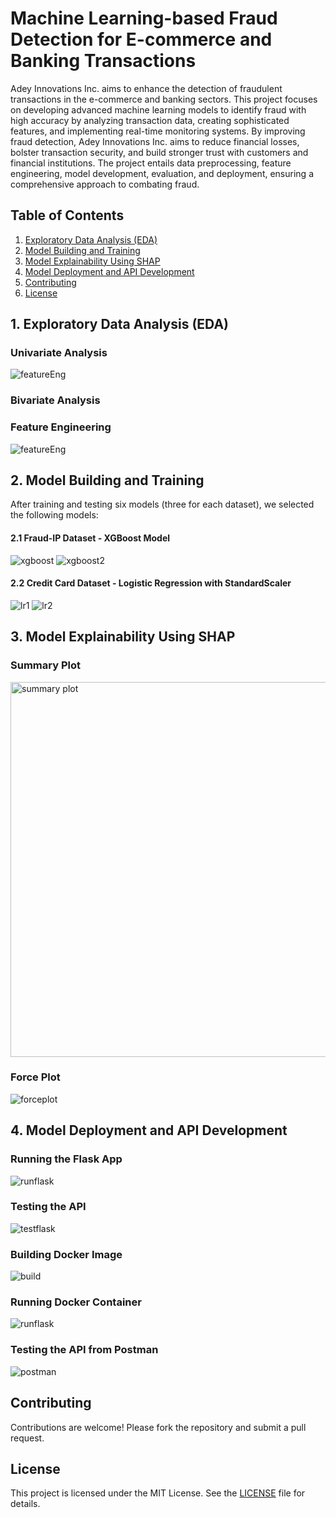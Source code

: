# Machine Learning-based Fraud Detection for E-commerce and Banking Transactions

Adey Innovations Inc. aims to enhance the detection of fraudulent transactions in the e-commerce and banking sectors. This project focuses on developing advanced machine learning models to identify fraud with high accuracy by analyzing transaction data, creating sophisticated features, and implementing real-time monitoring systems. By improving fraud detection, Adey Innovations Inc. aims to reduce financial losses, bolster transaction security, and build stronger trust with customers and financial institutions. The project entails data preprocessing, feature engineering, model development, evaluation, and deployment, ensuring a comprehensive approach to combating fraud.

## Table of Contents

1. [Exploratory Data Analysis (EDA)](#1-exploratory-data-analysis-eda)
2. [Model Building and Training](#2-model-building-and-training)
3. [Model Explainability Using SHAP](#3-model-explainability-using-shap)
4. [Model Deployment and API Development](#4-model-deployment-and-api-development)
5. [Contributing](#contributing)
6. [License](#license)

## 1. Exploratory Data Analysis (EDA)

### Univariate Analysis

![featureEng](https://github.com/Daniel-Andarge/AiML-financial-fraud-detection-model/blob/main/assets/eda/his1.png)

### Bivariate Analysis

### Feature Engineering

![featureEng](https://github.com/Daniel-Andarge/AiML-financial-fraud-detection-model/blob/main/assets/eda/featured_df.png)

## 2. Model Building and Training

After training and testing six models (three for each dataset), we selected the following models:

#### 2.1 Fraud-IP Dataset - XGBoost Model

![xgboost](https://github.com/Daniel-Andarge/AiML-financial-fraud-detection-model/blob/main/assets/model-building/xg1.png)
![xgboost2](https://github.com/Daniel-Andarge/AiML-financial-fraud-detection-model/blob/main/assets/model-building/xg2.png)

#### 2.2 Credit Card Dataset - Logistic Regression with StandardScaler

![lr1](https://github.com/Daniel-Andarge/AiML-financial-fraud-detection-model/blob/main/assets/model-building/lr1.png)
![lr2](https://github.com/Daniel-Andarge/AiML-financial-fraud-detection-model/blob/main/assets/model-building/lr2.png)

## 3. Model Explainability Using SHAP

### Summary Plot

<img src="https://github.com/Daniel-Andarge/AiML-financial-fraud-detection-model/blob/main/assets/shap-lime/summryPlot.png" alt="summary plot" width="600"/>

### Force Plot

![forceplot](https://github.com/Daniel-Andarge/AiML-financial-fraud-detection-model/blob/main/assets/shap-lime/forcePlot.png)

## 4. Model Deployment and API Development

### Running the Flask App

![runflask](https://github.com/Daniel-Andarge/AiML-financial-fraud-detection-model/blob/main/assets/api-docker/run-flask.png)

### Testing the API

![testflask](https://github.com/Daniel-Andarge/AiML-financial-fraud-detection-model/blob/main/assets/api-docker/test-flask.png)


### Building Docker Image

![build](https://github.com/Daniel-Andarge/AiML-financial-fraud-detection-model/blob/main/assets/api-docker/build-docker-image.png)

### Running Docker Container

![runflask](https://github.com/Daniel-Andarge/AiML-financial-fraud-detection-model/blob/main/assets/api-docker/docker-run.png)

### Testing the API from Postman

![postman](https://github.com/Daniel-Andarge/AiML-financial-fraud-detection-model/blob/main/assets/api-docker/postman_tst.png)

## Contributing

Contributions are welcome! Please fork the repository and submit a pull request.

## License

This project is licensed under the MIT License. See the [LICENSE](LICENSE) file for details.
